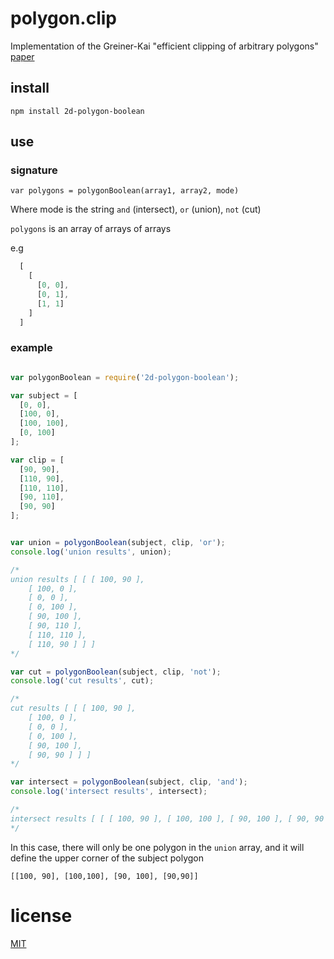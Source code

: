 # polygon.clip

Implementation of the Greiner-Kai "efficient clipping of arbitrary polygons" [paper](http://www.inf.usi.ch/hormann/papers/Greiner.1998.ECO.pdf)

## install

`npm install 2d-polygon-boolean`

## use

### signature

`var polygons = polygonBoolean(array1, array2, mode)`

Where mode is the string `and` (intersect), `or` (union), `not` (cut)

`polygons` is an array of arrays of arrays

e.g
```javascript
  [
    [
      [0, 0],
      [0, 1],
      [1, 1]
    ]
  ]
```
### example

```javascript

var polygonBoolean = require('2d-polygon-boolean');

var subject = [
  [0, 0],
  [100, 0],
  [100, 100],
  [0, 100]
];

var clip = [
  [90, 90],
  [110, 90],
  [110, 110],
  [90, 110],
  [90, 90]
];


var union = polygonBoolean(subject, clip, 'or');
console.log('union results', union);

/*
union results [ [ [ 100, 90 ],
    [ 100, 0 ],
    [ 0, 0 ],
    [ 0, 100 ],
    [ 90, 100 ],
    [ 90, 110 ],
    [ 110, 110 ],
    [ 110, 90 ] ] ]
*/

var cut = polygonBoolean(subject, clip, 'not');
console.log('cut results', cut);

/*
cut results [ [ [ 100, 90 ],
    [ 100, 0 ],
    [ 0, 0 ],
    [ 0, 100 ],
    [ 90, 100 ],
    [ 90, 90 ] ] ]
*/

var intersect = polygonBoolean(subject, clip, 'and');
console.log('intersect results', intersect);

/*
intersect results [ [ [ 100, 90 ], [ 100, 100 ], [ 90, 100 ], [ 90, 90 ] ] ]
*/
```

In this case, there will only be one polygon in the `union` array, and it will define the upper corner of the subject polygon

`[[100, 90], [100,100], [90, 100], [90,90]]`

# license

[MIT](LICENSE.txt)
